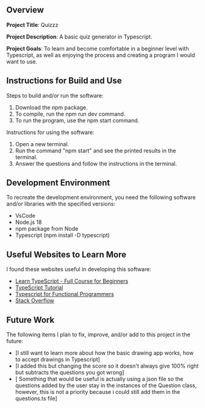 ## Overview

**Project Title**: Quizzz

**Project Description**: A basic quiz generator in Typescript.

**Project Goals**: To learn and become comfortable in a beginner level with Typescript, as well as enjoying the process and creating a program I would want to use.

## Instructions for Build and Use

Steps to build and/or run the software:

1. Download the npm package.
2. To compile, run the npm run dev command.
3. To run the program, use the npm start command.

Instructions for using the software:

1. Open a new terminal.
2. Run the command "npm start" and see the printed results in the terminal.
3. Answer the questions and follow the instructions in the terminal.

## Development Environment 

To recreate the development environment, you need the following software and/or libraries with the specified versions:

* VsCode
* Node.js 18
* npm package from Node
* Typescript (npm install -D typescript)

## Useful Websites to Learn More

I found these websites useful in developing this software:

* [Learn TypeScript - Full Course for Beginners](https://www.youtube.com/watch?v=SpwzRDUQ1GI)
* [TypeScript Tutorial](https://www.w3schools.com/typescript/index.php)
* [Typescript for Functional Programmers](https://www.typescriptlang.org/docs/handbook/typescript-in-5-minutes-func.html)
* [Stack Overflow](https://stackoverflow.com/questions/33858763/console-input-in-typescript)

## Future Work

The following items I plan to fix, improve, and/or add to this project in the future:

* [I still want to learn more about how the basic drawing app works, how to accept drawings in Typescript]
* [I added this but changing the score so it doesn't always give 100% right but subtracts the questions you got wrong]
* [ Something that would be useful is actually using a json file so the questions added by the user stay in the instances of the Question class, however, this is not a priority because i could still add them in the questions.ts file]